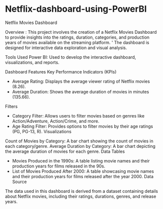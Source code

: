 # Netflix-dashboard-using-PowerBI
Netflix Movies Dashboard

Overview : This project involves the creation of a Netflix Movies Dashboard to provide insights into the ratings, duration, categories, and production years of movies available on the streaming platform. ' The dashboard is designed for interactive data exploration and visual analysis.

Tools Used Power BI: Used to develop the interactive dashboard, visualizations, and reports.

Dashboard Features Key Performance Indicators (KPIs)
- Average Rating: Displays the average viewer rating of Netflix movies (8.26).
- Average Duration: Shows the average duration of movies in minutes (135.66).

Filters
- Category Filter: Allows users to filter movies based on genres like Action/Adventure, Action/Crime, and more.
- Age Rating Filter: Provides options to filter movies by their age ratings (PG, PG-13, R).
Visualizations

Count of Movies by Category: A bar chart showing the count of movies in each category/genre.
Average Duration by Category: A bar chart depicting the average duration of movies for each genre.
Data Tables

- Movies Produced in the 1990s: A table listing movie names and their production years for films released in the 90s.
- List of Movies Produced After 2000: A table showcasing movie names and their production years for films released after the year 2000.
Data Source

The data used in this dashboard is derived from a dataset containing details about Netflix movies, including their ratings, durations, genres, and release years.


